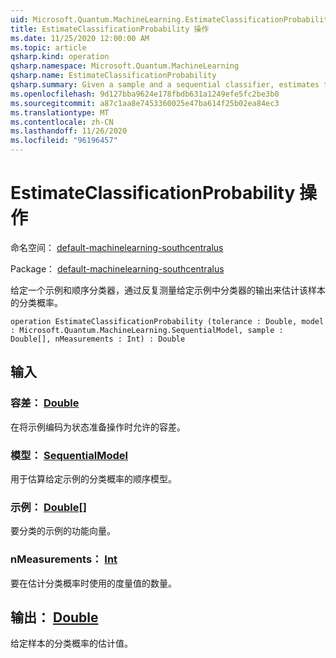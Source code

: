 ```yaml
---
uid: Microsoft.Quantum.MachineLearning.EstimateClassificationProbability
title: EstimateClassificationProbability 操作
ms.date: 11/25/2020 12:00:00 AM
ms.topic: article
qsharp.kind: operation
qsharp.namespace: Microsoft.Quantum.MachineLearning
qsharp.name: EstimateClassificationProbability
qsharp.summary: Given a sample and a sequential classifier, estimates the classification probability for that sample by repeatedly measuring the output of the classifier on the given sample.
ms.openlocfilehash: 9d127bba9624e178fbdb631a1249efe5fc2be3b0
ms.sourcegitcommit: a87c1aa8e7453360025e47ba614f25b02ea84ec3
ms.translationtype: MT
ms.contentlocale: zh-CN
ms.lasthandoff: 11/26/2020
ms.locfileid: "96196457"
---
```

# <a name="estimateclassificationprobability-operation"></a>EstimateClassificationProbability 操作

命名空间： [default-machinelearning-southcentralus](xref:Microsoft.Quantum.MachineLearning)

Package： [default-machinelearning-southcentralus](https://nuget.org/packages/Microsoft.Quantum.MachineLearning)


给定一个示例和顺序分类器，通过反复测量给定示例中分类器的输出来估计该样本的分类概率。

```qsharp
operation EstimateClassificationProbability (tolerance : Double, model : Microsoft.Quantum.MachineLearning.SequentialModel, sample : Double[], nMeasurements : Int) : Double
```


## <a name="input"></a>输入

### <a name="tolerance--double"></a>容差： [Double](xref:microsoft.quantum.lang-ref.double)

在将示例编码为状态准备操作时允许的容差。


### <a name="model--sequentialmodel"></a>模型： [SequentialModel](xref:Microsoft.Quantum.MachineLearning.SequentialModel)

用于估算给定示例的分类概率的顺序模型。


### <a name="sample--double"></a>示例： [Double](xref:microsoft.quantum.lang-ref.double)[]

要分类的示例的功能向量。


### <a name="nmeasurements--int"></a>nMeasurements： [Int](xref:microsoft.quantum.lang-ref.int)

要在估计分类概率时使用的度量值的数量。



## <a name="output--double"></a>输出： [Double](xref:microsoft.quantum.lang-ref.double)

给定样本的分类概率的估计值。